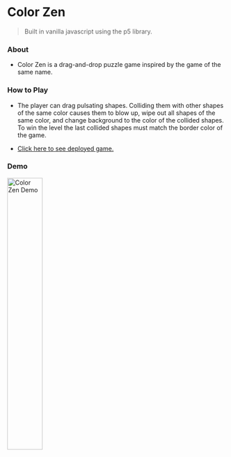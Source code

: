 # Color Zen
>Built in vanilla javascript using the p5 library.

### About

- Color Zen is a drag-and-drop puzzle game inspired by the game of the same name.

### How to Play

- The player can drag pulsating shapes. Colliding them with other shapes of the same color causes them to blow up, wipe out all shapes of the same color, and change background to the color of the collided shapes. To win the level the last collided shapes must match the border color of the game.

- <a href="https://olhadanylchenko.github.io/color_zen/">Click here to see deployed game.</a>

### Demo
<img src="demo.gif" alt="Color Zen Demo" width="40%"  />
